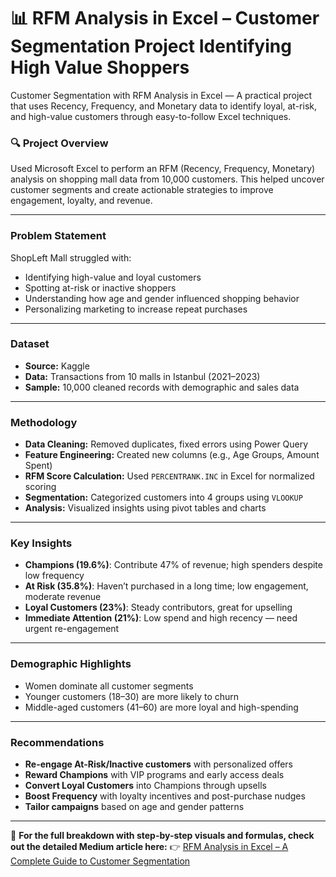 # 📊 RFM Analysis in Excel – Customer Segmentation Project Identifying High Value Shoppers

Customer Segmentation with RFM Analysis in Excel — A practical project that uses Recency, Frequency, and Monetary data to identify loyal, at-risk, and high-value customers through easy-to-follow Excel techniques.

### 🔍 Project Overview

Used Microsoft Excel to perform an RFM (Recency, Frequency, Monetary) analysis on shopping mall data from 10,000 customers. This helped uncover customer segments and create actionable strategies to improve engagement, loyalty, and revenue.

---

###  Problem Statement

ShopLeft Mall struggled with:

* Identifying high-value and loyal customers
* Spotting at-risk or inactive shoppers
* Understanding how age and gender influenced shopping behavior
* Personalizing marketing to increase repeat purchases

---

### Dataset

* **Source:** Kaggle
* **Data:** Transactions from 10 malls in Istanbul (2021–2023)
* **Sample:** 10,000 cleaned records with demographic and sales data

---

### Methodology

* **Data Cleaning:** Removed duplicates, fixed errors using Power Query
* **Feature Engineering:** Created new columns (e.g., Age Groups, Amount Spent)
* **RFM Score Calculation:** Used `PERCENTRANK.INC` in Excel for normalized scoring
* **Segmentation:** Categorized customers into 4 groups using `VLOOKUP`
* **Analysis:** Visualized insights using pivot tables and charts

---

### Key Insights

* **Champions (19.6%)**: Contribute 47% of revenue; high spenders despite low frequency
* **At Risk (35.8%)**: Haven’t purchased in a long time; low engagement, moderate revenue
* **Loyal Customers (23%)**: Steady contributors, great for upselling
* **Immediate Attention (21%)**: Low spend and high recency — need urgent re-engagement

---

### Demographic Highlights

* Women dominate all customer segments
* Younger customers (18–30) are more likely to churn
* Middle-aged customers (41–60) are more loyal and high-spending

---

### Recommendations

* **Re-engage At-Risk/Inactive customers** with personalized offers
* **Reward Champions** with VIP programs and early access deals
* **Convert Loyal Customers** into Champions through upsells
* **Boost Frequency** with loyalty incentives and post-purchase nudges
* **Tailor campaigns** based on age and gender patterns

---

📖 **For the full breakdown with step-by-step visuals and formulas, check out the detailed Medium article here:**
👉 [RFM Analysis in Excel – A Complete Guide to Customer Segmentation](https://medium.com/@UjuEmmanuella/rfm-analysis-in-excel-a-complete-guide-to-customer-segmentation-a0518ccf094c)

